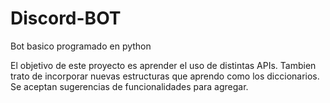 # Discord-BOT
Bot basico programado en python

El objetivo de este proyecto es aprender el uso de distintas APIs. Tambien trato de incorporar nuevas estructuras que aprendo como los diccionarios. Se aceptan sugerencias de funcionalidades para agregar.
